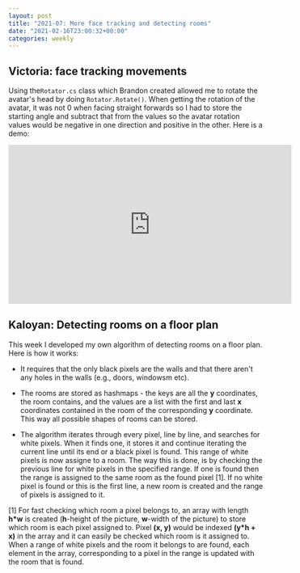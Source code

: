 ```yaml
---
layout: post
title: "2021-07: More face tracking and detecting rooms"
date: "2021-02-16T23:00:32+00:00"
categories: weekly
---
```


## Victoria: face tracking movements

Using the`Rotator.cs` class which Brandon created allowed me to rotate the avatar's head by doing `Rotator.Rotate()`. When getting the rotation of the avatar, it was not 0 when facing straight forwards so I had to store the starting angle and subtract that from the values so the avatar rotation values would be negative in one direction and positive in the other. Here is a demo:

<iframe width="560" height="315" src="https://www.youtube-nocookie.com/embed/ysCDocg1ctQ" frameborder="0" allow="accelerometer; autoplay; clipboard-write; encrypted-media; gyroscope; picture-in-picture" allowfullscreen></iframe>

## Kaloyan: Detecting rooms on a floor plan

This week I developed my own algorithm of detecting rooms on a floor plan. Here is how it works:

* It requires that the only black pixels are the walls and that there aren't any holes in the walls (e.g., doors, windowsm etc).

* The rooms are stored as hashmaps - the keys are all the __y__ coordinates, the room contains, and the values are a list with the first and last __x__ coordinates contained in the room of the corresponding __y__ coordinate. This way all possible shapes of rooms can be stored.

* The algorithm iterates through every pixel, line by line, and searches for white pixels. When it finds one, it stores it and continue iterating the current line until its end or a black pixel is found. This range of white pixels is now assigne to a room. The way this is done, is by checking the previous line for white pixels in the specified range. If one is found then the range is assigned to the same room as the found pixel [1]. If no white pixel is found or this is the first line, a new room is created and the range of pixels is assigned to it.

[1] For fast checking which room a pixel belongs to, an array with length __h\*w__ is created (__h__-height of the picture, __w__-width of the picture) to store which room is each pixel assigned to. Pixel __(x, y)__ would be indexed __(y\*h + x)__ in the array and it can easily be checked which room is it assigned to. When a range of white pixels and the room it belongs to are found, each element in the array, corresponding to a pixel in the range is updated with the room that is found.
